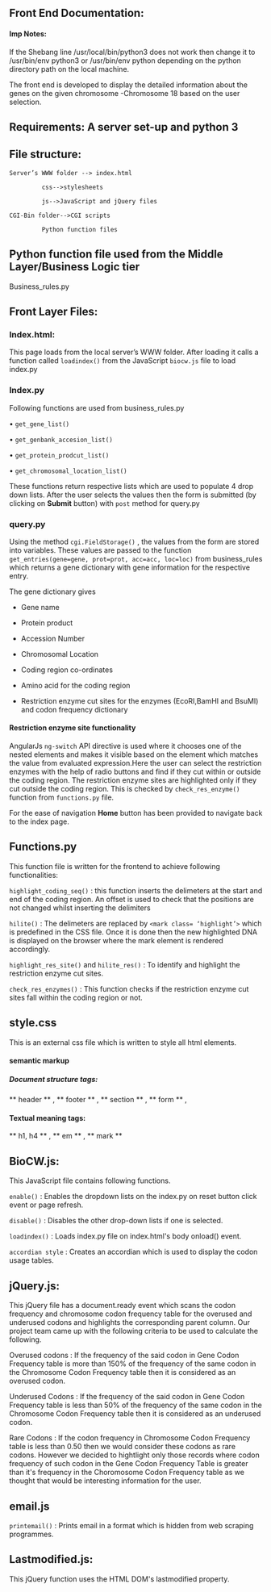 ## Front End Documentation:

#### Imp Notes: 
If the Shebang line /usr/local/bin/python3  does not work then change it to /usr/bin/env python3 or /usr/bin/env python depending on the python directory path on the local machine.



The front end is developed to display the detailed information about the genes on the given chromosome -Chromosome 18 based on the user selection.

## Requirements:  A server set-up and python 3

## File structure:



	Server’s WWW folder --> index.html
			 
			 css-->stylesheets
						            
			 js-->JavaScript and jQuery files
			 
	CGI-Bin folder-->CGI scripts
						    
			 Python function files




## Python function file used from the Middle Layer/Business Logic tier	
Business_rules.py

## Front Layer Files:

### Index.html: 
This page loads from the local server’s WWW folder. After loading it calls a function called `loadindex()` 
from the JavaScript `biocw.js` file to load index.py

### Index.py
   Following functions are used from business_rules.py
   
•	`get_gene_list()`

•	`get_genbank_accesion_list()`

•	`get_protein_prodcut_list()`

•	`get_chromosomal_location_list()`

These functions return respective lists which are used to populate 4 drop down lists.
After the user selects the values then the form is submitted (by clicking on **Submit** button) with `post` method for query.py

### query.py

Using the method `cgi.FieldStorage()` , the values from the form are stored into variables. 
These values are passed to the function `get_entries(gene=gene, prot=prot, acc=acc, loc=loc)` from business_rules which returns a gene dictionary with gene information for the respective entry. 

The gene dictionary gives 
-	Gene name

-	Protein product

-	Accession Number

-	Chromosomal Location

-	Coding region co-ordinates 

-	Amino acid for the coding region

-	Restriction enzyme cut sites for the enzymes (EcoRI,BamHI and BsuMI) and codon frequency dictionary 


#### Restriction enzyme site functionality
AngularJs `ng-switch` API directive is used where it chooses one of the nested elements and makes it visible based on the  element which matches the value from evaluated expression.Here the user can select the restriction enzymes with the help of radio buttons and find if they cut within or outside the coding region. The restriction enzyme sites are highlighted only if they cut outside the coding region. This is checked by `check_res_enzyme()` function from `functions.py` file.

For the ease of navigation **Home** button has been provided to navigate back to the index page.


## Functions.py 
This function file is written for the frontend to achieve following functionalities:

`highlight_coding_seq()` : this function inserts the delimeters at the start and end of the coding region. An offset is used to check that the positions are not changed whilst inserting the delimiters

`hilite()` :  The delimeters are replaced by `<mark class= ‘highlight’>` which is predefined in the CSS file. Once it is done then the new highlighted DNA is displayed on the browser where the mark element is rendered accordingly.

`highlight_res_site()`  and `hilite_res()` : To identify and highlight the restriction enzyme cut sites.

`check_res_enzymes()` : This function checks if the restriction enzyme cut sites fall within the coding region or not.

## style.css

This is an external css file which is written to style all html elements.

#### semantic markup
##### Document structure tags:

** header ** , ** footer ** , ** section ** , ** form ** ,
#### Textual meaning tags: 

** h1, h4 ** , ** em ** , ** mark **

## BioCW.js:
This JavaScript file contains following functions.

`enable()` : Enables the dropdown lists on the index.py on reset button click event or page refresh. 

`disable()` : Disables the other drop-down lists if one is selected. 

`loadindex()` : Loads index.py file on index.html's body onload() event.

`accordian style` : Creates an accordian which is used to display the codon usage tables.

## jQuery.js:

This jQuery file has a document.ready event which scans the codon frequency and chromosome codon frequency table for the overused and underused codons and highlights the corresponding parent column. Our project team came up with the following criteria to be used to calculate the following.

Overused codons : If the frequency of the said codon in Gene Codon Frequency table is more than 150% of the frequency of the same codon in the Chromosome Codon Frequency table then it is considered as an overused codon.

Underused Codons : If the frequency of the said codon in Gene Codon Frequency table is less than 50% of the frequency of the same codon in the Chromosome Codon Frequency table then it is considered as an underused codon.

Rare Codons : If the codon frequency in Chromosome Codon Frequency table is less than 0.50 then we would consider these codons as rare codons. However we decided to hightlight only those records where codon frequency of such codon in the Gene Codon Frequency Table is greater than it's frequency in the Choromosome Codon Frequency table as we thought that would be interesting information for the user.

## email.js

`printemail()` : Prints email in a format which is hidden from web scraping programmes.


## Lastmodified.js:
This jQuery function uses the HTML DOM's lastmodified property. 



